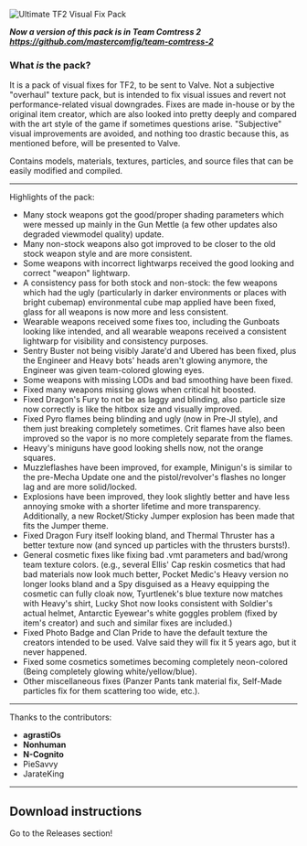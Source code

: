 ![Ultimate TF2 Visual Fix Pack](https://repository-images.githubusercontent.com/137119799/07c36100-c67c-11e9-8e64-0a7d96c86704)

***Now a version of this pack is in Team Comtress 2 https://github.com/mastercomfig/team-comtress-2***

### What *is* the pack?

It is a pack of visual fixes for TF2, to be sent to Valve. Not a subjective "overhaul" texture pack, but is intended to fix visual issues and revert not performance-related visual downgrades. Fixes are made in-house or by the original item creator, which are also looked into pretty deeply and compared with the art style of the game if sometimes questions arise. "Subjective" visual improvements are avoided, and nothing too drastic because this, as mentioned before, will be presented to Valve.

Contains models, materials, textures, particles, and source files that can be easily modified and compiled.

---

Highlights of the pack:

* Many stock weapons got the good/proper shading parameters which were messed up mainly in the Gun Mettle (a few other updates also degraded viewmodel quality) update.
* Many non-stock weapons also got improved to be closer to the old stock weapon style and are more consistent.
* Some weapons with incorrect lightwarps received the good looking and correct "weapon" lightwarp.
* A consistency pass for both stock and non-stock: the few weapons which had the ugly (particularly in darker environments or places with bright cubemap) environmental cube map applied have been fixed, glass for all weapons is now more and less consistent.
* Wearable weapons received some fixes too, including the Gunboats looking like intended, and all wearable weapons received a consistent lightwarp for visibility and consistency purposes.
* Sentry Buster not being visibly Jarate'd and Ubered has been fixed, plus the Engineer and Heavy bots' heads aren't glowing anymore, the Engineer was given team-colored glowing eyes.
* Some weapons with missing LODs and bad smoothing have been fixed.
* Fixed many weapons missing glows when critical hit boosted.
* Fixed Dragon's Fury to not be as laggy and blinding, also particle size now correctly is like the hitbox size and visually improved.
* Fixed Pyro flames being blinding and ugly (now in Pre-JI style), and them just breaking completely sometimes. Crit flames have also been improved so the vapor is no more completely separate from the flames.
* Heavy's miniguns have good looking shells now, not the orange squares.
* Muzzleflashes have been improved, for example, Minigun's is similar to the pre-Mecha Update one and the pistol/revolver's flashes no longer lag and are more solid/locked.
* Explosions have been improved, they look slightly better and have less annoying smoke with a shorter lifetime and more transparency. Additionally, a new Rocket/Sticky Jumper explosion has been made that fits the Jumper theme.
* Fixed Dragon Fury itself looking bland, and Thermal Thruster has a better texture now (and synced up particles with the thrusters bursts!).
* General cosmetic fixes like fixing bad .vmt parameters and bad/wrong team texture colors. (e.g., several Ellis' Cap reskin cosmetics that had bad materials now look much better, Pocket Medic's Heavy version no longer looks bland and a Spy disguised as a Heavy equipping the cosmetic can fully cloak now, Tyurtlenek's blue texture now matches with Heavy's shirt, Lucky Shot now looks consistent with Soldier's actual helmet, Antarctic Eyewear's white goggles problem (fixed by item's creator) and such and similar fixes are included.)
* Fixed Photo Badge and Clan Pride to have the default texture the creators intended to be used. Valve said they will fix it 5 years ago, but it never happened.
* Fixed some cosmetics sometimes becoming completely neon-colored (Being completely glowing white/yellow/blue).
* Other miscellaneous fixes (Panzer Pants tank material fix, Self-Made particles fix for them scattering too wide, etc.).

---

Thanks to the contributors:

* **agrastiOs**
* **Nonhuman**
* **N-Cognito**
* PieSavvy
* JarateKing

---

## Download instructions
Go to the Releases section!
